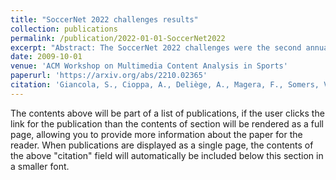 ```yaml
---
title: "SoccerNet 2022 challenges results"
collection: publications
permalink: /publication/2022-01-01-SoccerNet2022
excerpt: "Abstract: The SoccerNet 2022 challenges were the second annual video understanding challenges organized by the SoccerNet team. In 2022, the challenges were composed of 6 vision-based tasks: (1) action spotting, focusing on retrieving action timestamps in long untrimmed videos, (2) replay grounding, focusing on retrieving the live moment of an action shown in a replay, (3) pitch localization, focusing on detecting line and goal part elements, (4) camera calibration, dedicated to retrieving the intrinsic and extrinsic camera parameters, (5) player re-identification, focusing on retrieving the same players across multiple views, and (6) multiple object tracking, focusing on tracking players and the ball through unedited video streams. Compared to last year's challenges, tasks (1-2) had their evaluation metrics redefined to consider tighter temporal accuracies, and tasks (3-6) were novel, including their underlying data and annotations. "
date: 2009-10-01
venue: 'ACM Workshop on Multimedia Content Analysis in Sports'
paperurl: 'https://arxiv.org/abs/2210.02365'
citation: 'Giancola, S., Cioppa, A., Deliège, A., Magera, F., Somers, V., Kang, L., ... & Li, Z. (2022, October). SoccerNet 2022 challenges results. In Proceedings of the 5th International ACM Workshop on Multimedia Content Analysis in Sports (pp. 75-86).'
---
```


The contents above will be part of a list of publications, if the user clicks the link for the publication than the contents of section will be rendered as a full page, allowing you to provide more information about the paper for the reader. When publications are displayed as a single page, the contents of the above "citation" field will automatically be included below this section in a smaller font.
